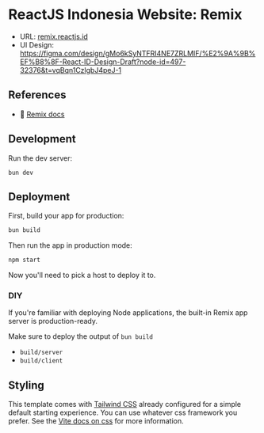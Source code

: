 # ReactJS Indonesia Website: Remix

- URL: [remix.reactjs.id](https://remix.reactjs.id)
- UI Design: <https://figma.com/design/gMo6kSyNTFRI4NE7ZRLMIF/%E2%9A%9B%EF%B8%8F-React-ID-Design-Draft?node-id=497-32376&t=vqBqn1CzlgbJ4peJ-1>

## References

- 📖 [Remix docs](https://remix.run/docs)

## Development

Run the dev server:

```shellscript
bun dev
```

## Deployment

First, build your app for production:

```sh
bun build
```

Then run the app in production mode:

```sh
npm start
```

Now you'll need to pick a host to deploy it to.

### DIY

If you're familiar with deploying Node applications, the built-in Remix app server is production-ready.

Make sure to deploy the output of `bun build`

- `build/server`
- `build/client`

## Styling

This template comes with [Tailwind CSS](https://tailwindcss.com/) already configured for a simple default starting experience. You can use whatever css framework you prefer. See the [Vite docs on css](https://vitejs.dev/guide/features.html#css) for more information.
